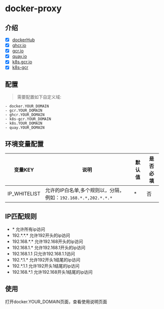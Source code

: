 # docker-proxy

## 介绍

-   [x] [dockerHub](https://registry-1.docker.io)
-   [x] [ghcr.io](https://ghcr.io)
-   [x] [gcr.io](https://gcr.io)
-   [x] [quay.io](https://quay.io)
-   [x] [k8s.gcr.io](https://registry.k8s.io)
-   [x] [k8s-gcr](https://k8s.gcr.io)

## 配置

> 需要配置如下自定义域:

    - docker.YOUR_DOMAIN
    - gcr.YOUR_DOMAIN
    - ghcr.YOUR_DOMAIN
    - k8s-gcr.YOUR_DOMAIN
    - k8s.YOUR_DOMAIN
    - quay.YOUR_DOMAIN

## 环境变量配置

| 变量KEY      | 说明                                                           | 默认值 | 是否必填 |
| ------------ | -------------------------------------------------------------- | ------ | -------- |
| IP_WHITELIST | 允许的IP白名单,多个规则以，分隔，例如：`192.168.*.*,202.*.*.*` | \*     | 否       |

## IP匹配规则

-   \* 允许所有ip访问
-   192.\*.\*.\* 允许192开头的ip访问
-   192.168.\*.\* 允许192.168开头的ip访问
-   192.168.1.\* 允许192.168.1开头的ip访问
-   192.168.1.1 只允许192.168.1.1访问
-   192.\*.1.\* 允许192开头1结尾的ip访问
-   192.\*.1.1 允许192开头1结尾的ip访问
-   192.168.\*.1 允许192.168开头1结尾的ip访问

## 使用

打开docker.YOUR_DOMAIN页面，查看使用说明页面
